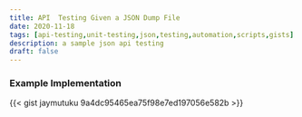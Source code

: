 ```yaml
---
title: API  Testing Given a JSON Dump File
date: 2020-11-18
tags: [api-testing,unit-testing,json,testing,automation,scripts,gists]
description: a sample json api testing
draft: false
---
```



### Example Implementation

{{< gist jaymutuku 9a4dc95465ea75f98e7ed197056e582b >}}